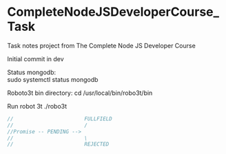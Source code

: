 # CompleteNodeJSDeveloperCourse_Task
Task notes project from The Complete Node JS Developer Course

Initial commit in dev

Status mongodb:  
sudo systemctl status mongodb

Roboto3t bin directory:
cd /usr/local/bin/robo3t/bin

Run robot 3t
./robo3t

```js
//                       FULLFIELD
//                       /
//Promise -- PENDING -->
//                       \
//                       REJECTED
```